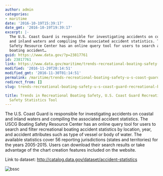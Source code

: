 ```yaml
---
author: admin
categories:
- maritime
date: '2016-10-19T15:39:17'
date_gmt: '2016-10-19T19:39:17'
excerpt: |-
  The U.S. Coast Guard is responsible for investigating accidents on coastal
  and inland waters and compiling the associated accident statistics. The USCG Boating
  Safety Resource Center has an online query tool for users to search and filter recreational
  boating accident…
guid: https://www.data.gov/?p=23817761
id: 23817761
link: https://www.data.gov/maritime/trends-recreational-boating-safety-u-s-coast-guard-recreational-boating-safety-statistics-tool/
modified: '2016-11-29T20:14:51'
modified_gmt: '2016-11-30T01:14:51'
permalink: /maritime/trends-recreational-boating-safety-u-s-coast-guard-recreational-boating-safety-statistics-tool/
redirect_from: []
slug: trends-recreational-boating-safety-u-s-coast-guard-recreational-boating-safety-statistics-tool

title: Trends in Recreational Boating Safety, U.S. Coast Guard Recreational Boating
  Safety Statistics Tool
---
```


The U.S. Coast Guard is responsible for investigating accidents on coastal and inland waters and compiling the associated accident statistics. The USCG Boating Safety Resource Center has an online query tool for users to search and filter recreational boating accident statistics by location, year, and accident attributes such as type of vessel or body of water. The available statistics cover 56 reporting jurisdictions (states and territories) for the years 2005-2015. Users can download their search results or take advantage of the chart creation features included on the website.

Link to dataset: <http://catalog.data.gov/dataset/accident-statistics>

![bssc](https://s3.amazonaws.com/bsp-ocsit-prod-east-appdata/datagov/wordpress/2016/10/bssc.png)
